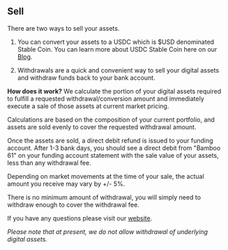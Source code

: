 ## Sell

There are two ways to sell your assets.

1. You can convert your assets to a USDC which is $USD denominated Stable Coin. You can learn more about USDC Stable Coin here on our [Blog](https://www.getbamboo.io/blog/Understanding-USDC/).
   
2. Withdrawals are a quick and convenient way to sell your digital assets and withdraw funds back to your bank account.

**How does it work?**
We calculate the portion of your digital assets required to fulfill a requested withdrawal/conversion amount and immediately execute a sale of those assets at current market pricing.

Calculations are based on the composition of your current portfolio, and assets are sold evenly to cover the requested withdrawal amount.

Once the assets are sold, a direct debit refund is issued to your funding account. After 1-3 bank days, you should see a direct debit from "Bamboo 61" on your funding account statement with the sale value of your assets, less than any withdrawal fee.

Depending on market movements at the time of your sale, the actual amount you receive may vary by +/- 5%.

There is no minimum amount of withdrawal, you will simply need to withdraw enough to cover the withdrawal fee.
        
If you have any questions please visit our [website](https://www.getbamboo.io).

_Please note that at present, we do not allow withdrawal of underlying digital assets._


